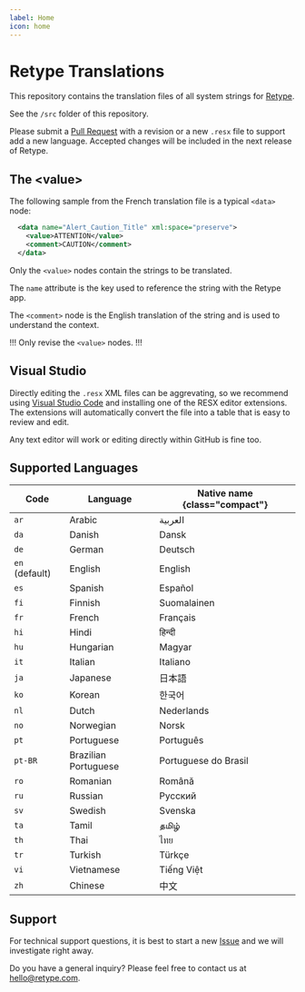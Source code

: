 ```yaml
---
label: Home
icon: home
---
```

# Retype Translations

This repository contains the translation files of all system strings for [Retype](http://retype.com).

See the `/src` folder of this repository.

Please submit a [Pull Request](https://github.com/retypeapp/translations/pulls) with a revision or a new `.resx` file to support add a new language. Accepted changes will be included in the next release of Retype.


## The &lt;value&gt;

The following sample from the French translation file is a typical `<data>` node:

```xml
  <data name="Alert_Caution_Title" xml:space="preserve">
    <value>ATTENTION</value>
    <comment>CAUTION</comment>
  </data>
```

Only the `<value>` nodes contain the strings to be translated.

The `name` attribute is the key used to reference the string with the Retype app.

The `<comment>` node is the English translation of the string and is used to understand the context.

!!!
Only revise the `<value>` nodes.
!!!

## Visual Studio

Directly editing the `.resx` XML files can be aggrevating, so we recommend using [Visual Studio Code](https://code.visualstudio.com/) and installing one of the RESX editor extensions. The extensions will automatically convert the file into a table that is easy to review and edit.

Any text editor will work or editing directly within GitHub is fine too.

## Supported Languages

Code | Language | Native name {class="compact"}
---  | --- | ---
`ar` | Arabic | العربية
`da` | Danish | Dansk
`de` | German | Deutsch
`en` (default) | English | English
`es` | Spanish | Español
`fi` | Finnish | Suomalainen
`fr` | French | Français
`hi` | Hindi | हिन्दी
`hu` | Hungarian | Magyar
`it` | Italian | Italiano
`ja` | Japanese | 日本語
`ko` | Korean | 한국어
`nl` | Dutch | Nederlands
`no` | Norwegian | Norsk
`pt` | Portuguese | Português
`pt-BR` | Brazilian Portuguese | Portuguese do Brasil
`ro` | Romanian | Română
`ru` | Russian | Русский
`sv` | Swedish | Svenska
`ta` | Tamil | தமிழ்
`th` | Thai | ไทย
`tr` | Turkish | Türkçe
`vi` | Vietnamese | Tiếng Việt
`zh` | Chinese | 中文

## Support

For technical support questions, it is best to start a new [Issue](https://github.com/retypeapp/retype/issues) and we will investigate right away.

Do you have a general inquiry? Please feel free to contact us at hello@retype.com.

